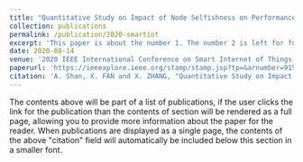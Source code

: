 ```yaml
---
title: "Quantitative Study on Impact of Node Selfishness on Performance of MANETs"
collection: publications
permalink: /publication/2020-smartiot
excerpt: 'This paper is about the number 1. The number 2 is left for future work.'
date: 2020-08-14
venue: '2020 IEEE International Conference on Smart Internet of Things (SmartIoT)'
paperurl: 'https://ieeexplore.ieee.org/stamp/stamp.jsp?tp=&arnumber=9191982'
citation: 'A. Shan, X. FAN and X. ZHANG, "Quantitative Study on Impact of Node Selfishness on Performance of MANETs," 2020 IEEE International Conference on Smart Internet of Things (SmartIoT), Beijing, China, 2020, pp. 9-14, doi: 10.1109/SmartIoT49966.2020.00011.'
---
```


The contents above will be part of a list of publications, if the user clicks the link for the publication than the contents of section will be rendered as a full page, allowing you to provide more information about the paper for the reader. When publications are displayed as a single page, the contents of the above "citation" field will automatically be included below this section in a smaller font.
